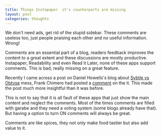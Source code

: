 ```yaml
---
title: Things Instapaper  it's counterparts are missing
layout: post
categories: thoughts
---
```


We don't need ads, get rid of the stupid sidebar. These comments are useless too, just people praising each other and no useful information. Wrong!

Comments are an essential part of a blog, readers feedback improves the content to a great extent and these discussions are mostly productive. Instapaper, Readability and even Read it Later, none of these apps support comments. This is bad, really missing on a great feature.

Recently I came across a post on Daniel Howells's blog about  [Svbtle vs Obtvse](http://howells.ws/posts/view/93/svbtle-vs-obtvse-and-on-copying) mess, Frank Chimero had posted a [comment](http://howells.ws/posts/view/93/svbtle-vs-obtvse-and-on-copying#comment-156) on the it. This made the post much more insightful than it was before.

This is not to say that it is all fault of these apps that just show the main content and neglect the comments. Most of the times comments are filled with garabe and they need a voting system (some blogs already have that). But having a option to turn ON comments will always be great.

Comments are like spices, they not only make food tastier but also add value to it.
